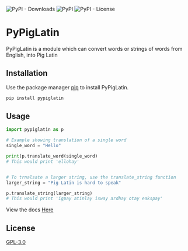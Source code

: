 ![PyPI - Downloads](https://img.shields.io/pypi/dm/pypiglatin?style=for-the-badge)
![PyPI](https://img.shields.io/pypi/v/pypiglatin?style=for-the-badge)
![PyPI - License](https://img.shields.io/pypi/l/pypiglatin?style=for-the-badge)

# PyPigLatin

PyPigLatin is a module which can convert words or strings of words from English, into Pig Latin

## Installation

Use the package manager [pip](https://pip.pypa.io/en/stable/) to install PyPigLatin.

```bash
pip install pypiglatin
```

## Usage

```python
import pypiglatin as p

# Example showing translation of a single word
single_word = "Hello"

print(p.translate_word(single_word)
# This would print 'ellohay'


# To trnalsate a larger string, use the translate_string function
larger_string = "Pig Latin is hard to speak"

p.translate_string(larger_string)
# This would print 'igpay atinlay isway ardhay otay eakspay'
```

View the docs [Here](https://pypiglatin.readthedocs.io/en/latest/)

## License

[GPL-3.0](https://www.gnu.org/licenses/gpl-3.0.en.html)
